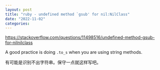 ```yaml
---
layout: post
title: "ruby - undefined method `gsub' for nil:NilClass"
date: "2022-11-02"
categories: 
---
```

<p><a href="https://stackoverflow.com/questions/11498516/undefined-method-gsub-for-nilnilclass">https://stackoverflow.com/questions/11498516/undefined-method-gsub-for-nilnilclass</a></p>

<p>A good practice is doing <code>.to_s</code> when you are using string methods.</p>

<p>有可能是识别不出字符串。保守一点就这样写吧。</p>

